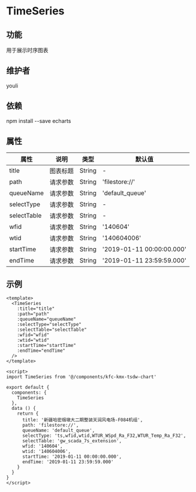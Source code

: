 # TimeSeries

## 功能
用于展示时序图表

## 维护者
youli

## 依赖
npm install --save echarts

## 属性

| 属性         | 说明     | 类型   | 默认值 |
| ----------- | -------- | ------ | ------ |
| title | 图表标题 | String | -      |
| path | 请求参数 | String | 'filestore://' |
| queueName | 请求参数 | String | 'default_queue' |
| selectType | 请求参数 | String | -      |
| selectTable | 请求参数 | String | -      |
| wfid | 请求参数 | String | '140604' |
| wtid | 请求参数 | String | '140604006' |
| startTime | 请求参数 | String | '2019-01-11 00:00:00.000' |
| endTime | 请求参数 | String | '2019-01-11 23:59:59.000' |

## 示例
```
<template>
  <TimeSeries
    :title="title"
    :path="path"
    :queueName="queueName"
    :selectType="selectType"
    :selectTable="selectTable"
    :wfid="wfid"
    :wtid="wtid"
    :startTime="startTime"
    :endTime="endTime"
  />
</template>

<script>
import TimeSeries from '@/components/kfc-kmx-tsdw-chart'

export default {
  components: {
    TimeSeries
  },
  data () {
    return {
      title: '新疆哈密烟墩大二期整装天润风电场-F084机组',
      path: 'filestore://',
      queueName: 'default_queue',
      selectType: 'ts,wfid,wtid,WTUR_WSpd_Ra_F32,WTUR_Temp_Ra_F32',
      selectTable: 'gw_scada_7s_extension',
      wfid: '140604',
      wtid: '140604006',
      startTime: '2019-01-11 00:00:00.000',
      endTime: '2019-01-11 23:59:59.000'
    }
  }
}
</script>
```
